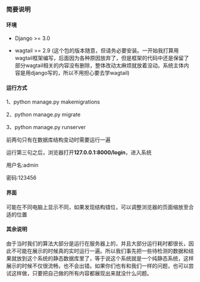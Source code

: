 ### 简要说明

#### 环境

* Django >= 3.0

* wagtail >= 2.9 (这个包的版本随意，但请务必要安装。一开始我打算用wagtail框架编写，后面因为各种原因放弃了，但是框架的代码中还是保留了部分wagtail相关的内容没有删除，整体改动太麻烦就放着没动。系统主体内容是用django写的，所以不用担心要去学wagtail)

#### 运行方式

1、python manage.py makemigrations

2、python manage.py migrate

3、python manage.py runserver

前两句只有在数据库结构变动时需要运行一遍

运行第三句之后，浏览器打开**127.0.0.1:8000/login**，进入系统

用户名:admin

密码:123456

#### 界面

可能在不同电脑上显示不同，如果发现结构错位，可以调整浏览器的页面缩放至合适的位置

#### 其余说明

由于当时我们的算法大部分是运行在服务器上的，并且大部分运行耗时都很长，因此不可能在展示的时候真的实时运行一遍。所以我们事先把一些待检测的数据和结果就放到这个系统的静态数据库里了，等于说这个系统就是一个纯静态系统，这样展示的时候不仅很流畅，也不会出错。如果你们也有和我们一样的问题，也可以尝试这样做，只要把自己做的所有内容都展现出来就没什么问题。